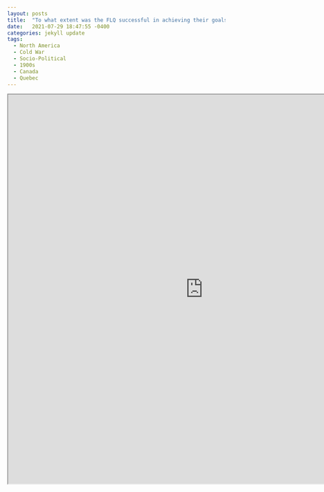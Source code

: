 ```yaml
---
layout: posts
title:  "To what extent was the FLQ successful in achieving their goals?"
date:   2021-07-29 18:47:55 -0400
categories: jekyll update
tags:
  - North America
  - Cold War
  - Socio-Political
  - 1900s
  - Canada
  - Quebec
---
```



<iframe src="https://drive.google.com/file/d/14Plrs-z7gBhzklfO9BlXhjkdLj49FGPQ/preview" width="900" height="900" allow="autoplay"></iframe>